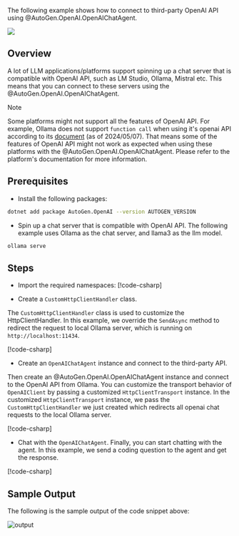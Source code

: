 The following example shows how to connect to third-party OpenAI API using @AutoGen.OpenAI.OpenAIChatAgent.

[![](https://img.shields.io/badge/Open%20on%20Github-grey?logo=github)](https://github.com/ag2ai/ag2/blob/main/dotnet/sample/AutoGen.OpenAI.Sample/Connect_To_Ollama.cs)

## Overview
A lot of LLM applications/platforms support spinning up a chat server that is compatible with OpenAI API, such as LM Studio, Ollama, Mistral etc. This means that you can connect to these servers using the @AutoGen.OpenAI.OpenAIChatAgent.

> [!NOTE]
> Some platforms might not support all the features of OpenAI API. For example, Ollama does not support `function call` when using it's openai API according to its [document](https://github.com/ollama/ollama/blob/main/docs/openai.md#v1chatcompletions) (as of 2024/05/07).
> That means some of the features of OpenAI API might not work as expected when using these platforms with the @AutoGen.OpenAI.OpenAIChatAgent.
> Please refer to the platform's documentation for more information.

## Prerequisites
- Install the following packages:
```bash
dotnet add package AutoGen.OpenAI --version AUTOGEN_VERSION
```

- Spin up a chat server that is compatible with OpenAI API.
The following example uses Ollama as the chat server, and llama3 as the llm model.
```bash
ollama serve
```

## Steps
- Import the required namespaces:
[!code-csharp[](../../sample/AutoGen.OpenAI.Sample/Connect_To_Ollama.cs?name=using_statement)]

- Create a `CustomHttpClientHandler` class.

The `CustomHttpClientHandler` class is used to customize the HttpClientHandler. In this example, we override the `SendAsync` method to redirect the request to local Ollama server, which is running on `http://localhost:11434`.

[!code-csharp[](../../sample/AutoGen.OpenAI.Sample/Connect_To_Ollama.cs?name=CustomHttpClientHandler)]

- Create an `OpenAIChatAgent` instance and connect to the third-party API.

Then create an @AutoGen.OpenAI.OpenAIChatAgent instance and connect to the OpenAI API from Ollama. You can customize the transport behavior of `OpenAIClient` by passing a customized `HttpClientTransport` instance. In the customized `HttpClientTransport` instance, we pass the `CustomHttpClientHandler` we just created which redirects all openai chat requests to the local Ollama server.

[!code-csharp[](../../sample/AutoGen.OpenAI.Sample/Connect_To_Ollama.cs?name=create_agent)]

- Chat with the `OpenAIChatAgent`.
Finally, you can start chatting with the agent. In this example, we send a coding question to the agent and get the response.

[!code-csharp[](../../sample/AutoGen.OpenAI.Sample/Connect_To_Ollama.cs?name=send_message)]

## Sample Output
The following is the sample output of the code snippet above:

![output](../images/articles/ConnectTo3PartyOpenAI/output.gif)